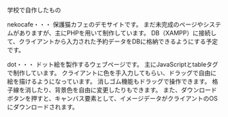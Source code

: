 学校で自作したもの


nekocafe・・・
保護猫カフェのデモサイトです。
まだ未完成のページやシステムがありますが、主にPHPを用いて制作しています。
DB（XAMPP）に接続して、クライアントから入力された予約データをDBに格納できるようにする予定です。

dot・・・
ドット絵を製作するウェブページです。
主にJavaScriptとtableタグで制作しています。
クライアントに色を手入力してもらい、ドラッグで自由に絵を描けるようになっています。
消しゴム機能もドラッグで操作できます。
格子線を消したり、背景色を自由に変更したりもできます。
また、ダウンロードボタンを押すと、キャンバス要素として、イメージデータがクライアントのOSにダウンロードされます。
